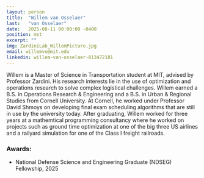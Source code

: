 ```yaml
---
layout: person
title:  "Willem van Osselaer"
last:   "van Osselaer"
date:   2025-08-11 00:00:00 -0400
position: mst
excerpt: ""
img: ZardiniLab_WillemPicture.jpg
email: willemvo@mit.edu
linkedin: willem-van-osselaer-813472181
---
```


Willem is a Master of Science in Transportation student at MIT, advised by Professor Zardini. His research interests lie in the use of optimization and operations research to solve complex logistical challenges. Willem earned a B.S. in Operations Research & Engineering and a B.S. in Urban & Regional Studies from Cornell University. 
At Cornell, he worked under Professor David Shmoys on developing final exam scheduling algorithms that are still in use by the university today. 
After graduating, Willem worked for three years at a mathemtical programming consultancy where he worked on projects such as ground time optimization at one of the big three US airlines and a railyard simulation for one of the Class I freight railroads.

### Awards:
- National Defense Science and Engineering Graduate (NDSEG) Fellowship, 2025